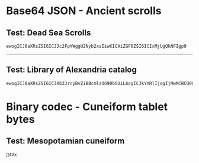 # Base64 JSON - Ancient scrolls

## Test: Dead Sea Scrolls

```base64
ewogICJ0aXRsZSI6ICJJc2FpYWggU2Nyb2xsIiwKICAiZGF0ZSI6ICIxMjUgQkNFIgp9
```

---

## Test: Library of Alexandria catalog

```base64
ewogICJ0aXRsZSI6ICJXb3JrcyBvZiBBcmlzdG90bGUiLAogICJkYXRlIjogIjMwMCBCQ0UiCn0=
```
# Binary codec - Cuneiform tablet bytes

## Test: Mesopotamian cuneiform

```binary
4Vx
```
